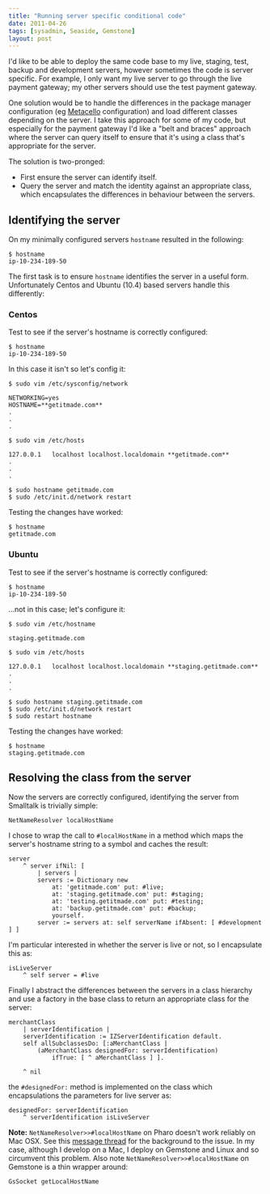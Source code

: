 ```yaml
---
title: "Running server specific conditional code"
date: 2011-04-26
tags: [sysadmin, Seaside, Gemstone]
layout: post
---
```

I'd like to be able to deploy the same code base to my live, staging, test, backup and development servers, however sometimes the code is server specific. For example, I only want my live server to go through the live payment gateway; my other servers should use the test payment gateway.

One solution would be to handle the differences in the package manager configuration (eg [Metacello](http://code.google.com/p/metacello/) configuration) and load different classes depending on the server. I take this approach for some of my code, but especially for the payment gateway I'd like a "belt and braces" approach where the server can query itself to ensure that it's using a class that's appropriate for the server.

The solution is two-pronged:

* First ensure the server can identify itself.
* Query the server and match the identity against an appropriate class, which encapsulates the differences in behaviour between the servers.


## Identifying the server
On my minimally configured servers `hostname` resulted in the following:

```
$ hostname
ip-10-234-189-50
```

The first task is to ensure `hostname` identifies the server in a useful form. Unfortunately Centos and Ubuntu (10.4) based servers handle this differently:

### Centos
Test to see if the server's hostname is correctly configured:

```
$ hostname
ip-10-234-189-50
```

In this case it isn't so let's config it:

```
$ sudo vim /etc/sysconfig/network
```

```
NETWORKING=yes
HOSTNAME=**getitmade.com**
.
.
.
```

```
$ sudo vim /etc/hosts
```
```
127.0.0.1   localhost localhost.localdomain **getitmade.com**
.
.
.
```


```
$ sudo hostname getitmade.com
$ sudo /etc/init.d/network restart
```

Testing the changes have worked:
```
$ hostname
getitmade.com
```

### Ubuntu
Test to see if the server's hostname is correctly configured:

```
$ hostname
ip-10-234-189-50
```

...not in this case; let's configure it:

```
$ sudo vim /etc/hostname
```

```
staging.getitmade.com
```

```
$ sudo vim /etc/hosts
```
```
127.0.0.1   localhost localhost.localdomain **staging.getitmade.com**
.
.
.
```

```
$ sudo hostname staging.getitmade.com
$ sudo /etc/init.d/network restart
$ sudo restart hostname
```

Testing the changes have worked:

```
$ hostname
staging.getitmade.com
```

## Resolving the class from the server
Now the servers are correctly configured, identifying the server from Smalltalk is trivially simple:

```smalltalk
NetNameResolver localHostName
```

I chose to wrap the call to `#localHostName` in a method which maps the server's hostname string to a symbol and caches the result:

```smalltalk
server
	^ server ifNil: [
		| servers |
		servers := Dictionary new
		 	at: 'getitmade.com' put: #live;
			at: 'staging.getitmade.com' put: #staging;
			at: 'testing.getitmade.com' put: #testing;
			at: 'backup.getitmade.com' put: #backup;
			yourself.
		server := servers at: self serverName ifAbsent: [ #development ] ]
```


I'm particular interested in whether the server is live or not, so I encapsulate this as:

```smalltalk
isLiveServer
	^ self server = #live
```

Finally I abstract the differences between the servers in a class hierarchy and use a factory in the base class to return an appropriate class for the server:

```smalltalk
merchantClass
	| serverIdentification |
	serverIdentification := IZServerIdentification default.
	self allSubclassesDo: [:aMerchantClass |
		(aMerchantClass designedFor: serverIdentification)
			ifTrue: [ ^ aMerchantClass ] ].

	^ nil
```


the `#designedFor:` method is implemented on the class which encapsulations the parameters for live server as:

```smalltalk
designedFor: serverIdentification
	^ serverIdentification isLiveServer
```


**Note:** `NetNameResolver>>#localHostName` on Pharo doesn't work reliably on Mac OSX. See this [message thread](http://lists.squeakfoundation.org/pipermail/squeak-dev/2010-March/146746.html) for the background to the issue. In my case, although I develop on a Mac, I deploy on Gemstone and Linux and so circumvent this problem. Also note `NetNameResolver>>#localHostName` on Gemstone is a thin wrapper around:

```smalltalk
GsSocket getLocalHostName
```
